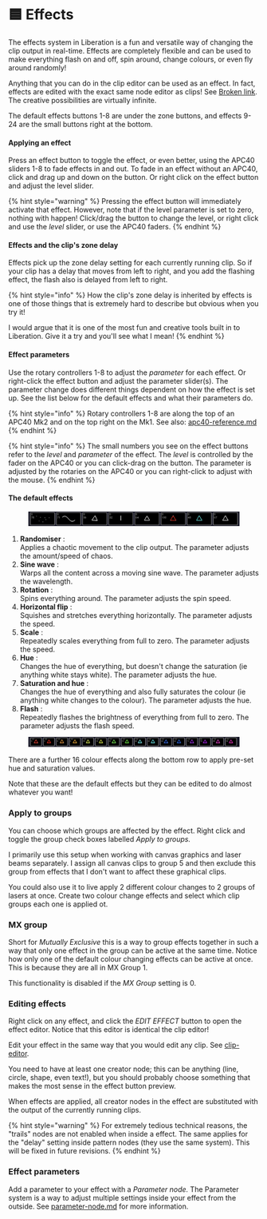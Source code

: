 # 🟦 Effects

The effects system in Liberation is a fun and versatile way of changing the clip output in real-time. Effects are completely flexible and can be used to make everything flash on and off, spin around,  change colours, or even fly around randomly!&#x20;

Anything that you can do in the clip editor can be used as an effect. In fact, effects are edited with the exact same node editor as clips! See [Broken link](broken-reference "mention"). The creative possibilities are virtually infinite.&#x20;

The default effects buttons 1-8 are under the zone buttons, and effects 9-24 are the small buttons right at the bottom.&#x20;

#### Applying an effect

Press an effect button to toggle the effect, or even better, using the APC40 sliders 1-8 to fade effects in and out. To fade in an effect without an APC40, click and drag up and down on the button. Or right click on the effect button and adjust the level slider.&#x20;

{% hint style="warning" %}
Pressing the effect button will immediately activate that effect. However, note that if the level parameter is set to zero, nothing with happen! Click/drag the button to change the level, or right click and use the _level_ slider, or use the APC40 faders.
{% endhint %}

#### Effects and the clip's zone delay

Effects pick up the zone delay setting for each currently running clip. So if your clip has a delay that moves from left to right, and you add the flashing effect, the flash also is delayed from left to right.&#x20;

{% hint style="info" %}
How the clip's zone delay is inherited by effects is one of those things that is extremely hard to describe but obvious when you try it!

I would argue that it is one of the most fun and creative tools built in to Liberation. Give it a try and you'll see what I mean!&#x20;
{% endhint %}

#### Effect parameters

Use the rotary controllers 1-8 to adjust the _parameter_ for each effect. Or right-click the effect button and adjust the parameter slider(s). The parameter change does different things dependent on how the effect is set up. See the list below for the default effects and what their parameters do.

{% hint style="info" %}
Rotary controllers 1-8 are along the top of an APC40 Mk2 and on the top right on the Mk1. See also: [apc40-reference.md](reference/apc40-reference.md "mention")
{% endhint %}

{% hint style="info" %}
The small numbers you see on the effect buttons refer to the _level_ and _parameter_ of the effect.  The _level_ is controlled by the fader on the APC40 or you can click-drag on the button. The parameter is adjusted by the rotaries on the APC40 or you can right-click to adjust with the mouse.&#x20;
{% endhint %}



#### The default effects

<figure><img src=".gitbook/assets/qs-default-effects.png" alt=""><figcaption></figcaption></figure>

1. **Randomiser** :\
   Applies a chaotic movement to the clip output. The parameter adjusts the amount/speed of chaos.
2. **Sine wave** :\
   Warps all the content across a moving sine wave. The parameter adjusts the wavelength.
3. **Rotation** :\
   Spins everything around. The parameter adjusts the spin speed.
4. **Horizontal flip** :\
   Squishes and stretches everything horizontally. The parameter adjusts the speed.
5. **Scale** :\
   Repeatedly scales everything from full to zero. The parameter adjusts the speed.
6. **Hue** :\
   Changes the hue of everything, but doesn't change the saturation (ie anything white stays white). The parameter adjusts the hue.
7. **Saturation and hue** :\
   Changes the hue of everything and also fully saturates the colour (ie anything white changes to the colour). The parameter adjusts the hue.
8. **Flash** :\
   Repeatedly flashes the brightness of everything from full to zero. The parameter adjusts the flash speed.

<figure><img src=".gitbook/assets/qs-colour-effects.png" alt=""><figcaption></figcaption></figure>

There are a further 16 colour effects along the bottom row to apply pre-set hue and saturation values.

Note that these are the default effects but they can be edited to do almost whatever you want!

### Apply to groups

You can choose which groups are affected by the effect. Right click and toggle the group check boxes labelled _Apply to groups._&#x20;

I primarily use this setup when working with canvas graphics and laser beams separately. I assign all canvas clips to group 5 and then exclude this group from effects that I don't want to affect these graphical clips.&#x20;

You could also use it to live apply 2 different colour changes to 2 groups of lasers at once. Create two colour change effects and select which clip groups each one is applied ot.&#x20;

### MX group

Short for _Mutually Exclusive_ this is a way to group effects together in such a way that only one effect in the group can be active at the same time. Notice how only one of the default colour changing effects can be active at once. This is because they are all in MX Group 1.&#x20;

This functionality is disabled if the _MX Group_ setting is 0.

### Editing effects

Right click on any effect, and click the _EDIT EFFECT_ button to open the effect editor. Notice that this editor is identical the clip editor!&#x20;

Edit your effect in the same way that you would edit any clip. See [clip-editor](clip-editor/ "mention").

You need to have at least one creator node; this can be anything (line, circle, shape, even text!), but you should probably choose something that makes the most sense in the effect button preview.&#x20;

When effects are applied, all creator nodes in the effect are substituted with the output of the currently running clips.&#x20;

{% hint style="warning" %}
For extremely tedious technical reasons, the "trails" nodes are not enabled when inside a effect. The same applies for the "delay" setting inside pattern nodes (they use the same system). This will be fixed in future revisions.&#x20;
{% endhint %}

### Effect parameters

Add a parameter to your effect with a _Parameter node._ The Parameter system is a way to adjust multiple settings inside your effect from the outside. See [parameter-node.md](clip-editor/parameter-node.md "mention") for more information.&#x20;

